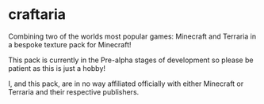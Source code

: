 # craftaria
Combining two of the worlds most popular games: Minecraft and Terraria in a bespoke texture pack for Minecraft!

This pack is currently in the Pre-alpha stages of development so please be patient as this is just a hobby!

I, and this pack, are in no way affiliated officially with either Minecraft or Terraria and their respective publishers.
